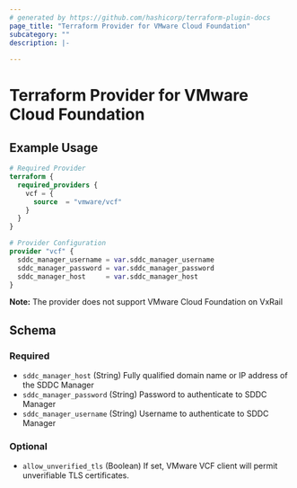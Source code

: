 ```yaml
---
# generated by https://github.com/hashicorp/terraform-plugin-docs
page_title: "Terraform Provider for VMware Cloud Foundation"
subcategory: ""
description: |-
  
---
```


# Terraform Provider for VMware Cloud Foundation



## Example Usage

```terraform
# Required Provider
terraform {
  required_providers {
    vcf = {
      source  = "vmware/vcf"
    }
  }
}

# Provider Configuration
provider "vcf" {
  sddc_manager_username = var.sddc_manager_username
  sddc_manager_password = var.sddc_manager_password
  sddc_manager_host     = var.sddc_manager_host
}
```

**Note:** The provider does not support VMware Cloud Foundation on VxRail

<!-- schema generated by tfplugindocs -->
## Schema

### Required

- `sddc_manager_host` (String) Fully qualified domain name or IP address of the SDDC Manager
- `sddc_manager_password` (String) Password to authenticate to SDDC Manager
- `sddc_manager_username` (String) Username to authenticate to SDDC Manager

### Optional

- `allow_unverified_tls` (Boolean) If set, VMware VCF client will permit unverifiable TLS certificates.
